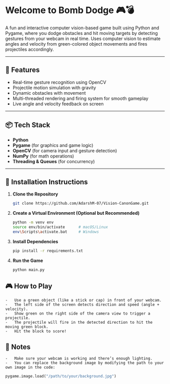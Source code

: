 # Welcome to Bomb Dodge  🎮💣

A fun and interactive computer vision-based game built using Python and Pygame, where you dodge obstacles and hit moving targets by detecting gestures from your webcam in real time. Uses computer vision to estimate angles and velocity from green-colored object movements and fires projectiles accordingly.

---

## 🧠 Features

- Real-time gesture recognition using OpenCV
- Projectile motion simulation with gravity
- Dynamic obstacles with movement
- Multi-threaded rendering and firing system for smooth gameplay
- Live angle and velocity feedback on screen

---

## 📦 Tech Stack

- **Python**
- **Pygame** (for graphics and game logic)
- **OpenCV** (for camera input and gesture detection)
- **NumPy** (for math operations)
- **Threading & Queues** (for concurrency)

---

## 🚀 Installation Instructions

1. **Clone the Repository**
   ```bash
   git clone https://github.com/AdarshM-07/Vision-CanonGame.git

2. **Create a Virtual Environment (Optional but Recommended)**
   ```bash
   python -m venv env
   source env/bin/activate      # macOS/Linux
   env\Scripts\activate.bat     # Windows

3. **Install Dependencies**
   ```bash
   pip install -r requirements.txt

4. **Run the Game**
   ```bash
   python main.py

## 🎮 How to Play
	-	Use a green object (like a stick or cap) in front of your webcam.
	-	The left side of the screen detects direction and speed (angle + velocity).
	-	Show green on the right side of the camera view to trigger a projectile.
	-	The projectile will fire in the detected direction to hit the moving green block.
	-	Hit the block to score!
## 📝 Notes
	-	Make sure your webcam is working and there’s enough lighting.
	-	You can replace the background image by modifying the path to your own image in the code:
   ```python
   pygame.image.load("/path/to/your/background.jpg")
